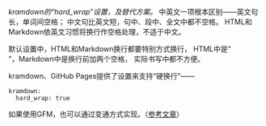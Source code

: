 *kramdown的“hard_wrap”设置，及替代方案。*
中英文一项根本区别——英文句长，单词间空格；
中文句比英文短，句中、段中、全文中都不空格。
HTML和Markdown依英文习惯将换行作空格处理，不适于中文。

默认设置中，HTML和Markdown换行都要特别方式换行，
HTML中是“<br />”，Markdown中是换行前加两个空格，
实际书写中都不方便。

kramdown、GitHub Pages提供了设置来支持“硬换行”——

```
kramdown:
  hard_wrap: true
```
如果使用GFM，也可以通过变通方式实现。（[参考文章](https://stackoverflow.com/a/61489269/2537458)）

